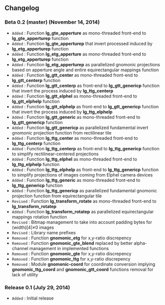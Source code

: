 ## Changelog

### Beta 0.2 (master) (November 14, 2014)

- `Added` : Function **lg\_gte\_apperture** as mono-threaded front-end to **lg\_gte\_apperturep** function
- `Added` : Function **lg\_gte\_apperturep** that invert processed induced by **lg\_etg\_apperturep** function
- `Added` : Function **lg\_etg\_apperture** as mono-threaded front-end to **lg\_etg\_apperturep** function
- `Added` : Function **lg\_etg\_apperturep** as parallelized gnomonic projections based on apperture angle and entire equirectangular mappings function
- `Added` : Function **lg\_gtt\_center** as mono-threaded front-end to **lg\_gtt\_centerp** function
- `Added` : Function **lg\_gtt\_centerp** as front-end to **lg\_gtt\_genericp** function that invert the process induced by **lg\_ttg\_centerp**
- `Added` : Function **lg\_gtt\_elphel** as mono-threaded front-end to **lg\_gtt\_elphelp** function
- `Added` : Function **lg\_gtt\_elphelp** as front-end to **lg\_gtt\_genericp** function that invert the process induced by **lg\_ttg\_elphelp**
- `Added` : Function **lg\_gtt\_generic** as mono-threaded front-end to **lg\_gtt\_genericp** function
- `Added` : Function **lg\_gtt\_genericp** as parallelized fundamental invert gnomonic projection function from rectilinear tile
- `Added` : Function **lg\_ttg\_center** as mono-threaded front-end to **lg\_ttg\_centerp** function
- `Added` : Function **lg\_ttg\_centerp** as front-end to **lg\_ttg\_genericp** function to simplify rectilinear-centered projections
- `Added` : Function **lg\_ttg\_elphel** as mono-threaded front-end to **lg\_ttg\_elphelp** function
- `Added` : Function **lg\_ttg\_elphelp** as front-end to **lg\_ttg\_genericp** function to simplify projections of images coming from Elphel camera devices
- `Added` : Function **lg\_ttg\_generic** as mono-threaded front-end to **lg\_ttg\_genericp** function
- `Added` : Function **lg\_ttg\_genericp** as parallelized fundamental gnomonic projection function from equirectangular tile
- `Revised` : Function **lg\_transform\_rotate** as mono-threaded front-end to **lg\_transform\_rotatep**
- `Added` : Function **lg\_transform\_rotatep** as parallelized equirectangular mappings rotation function
- `Revised` : Bitmap management to take into account padding bytes for (width)[4]≠0 images
- `Revised` : Library name prefixes
- `Removed` : Function **gnomonic\_etg** for x,y-ratio discrepency
- `Removed` : Function **gnomonic\_gte_blend** replaced by better alpha-channel management in implemented functions
- `Removed` : Function **gnomonic\_gte** for x,y-ratio discrepency
- `Removed` : Function **gnomonic\_ttg** for x,y-ratio discrepency
- `Removed` : Module **gnomonic-coord** for coordinate conversion implying **gnomonic\_ttg\_coord** and **gnomonic\_gtt\_coord** functions removal for lack of utility

### Release 0.1 (July 29, 2014)

- `Added` : Initial release
